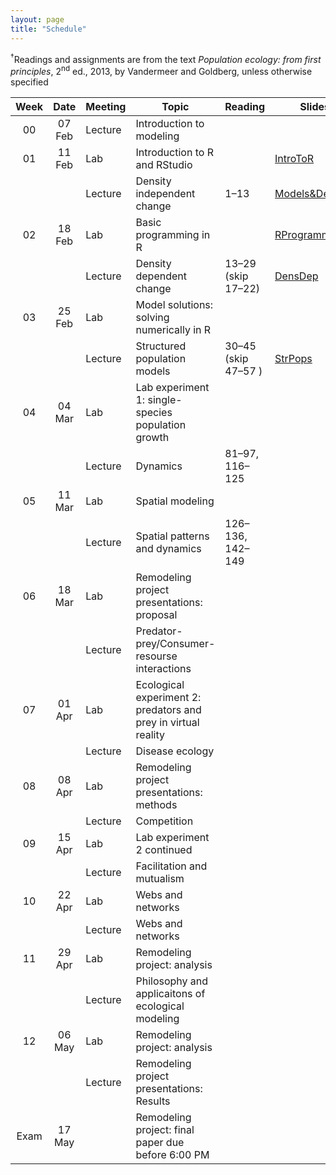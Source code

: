 ```yaml
---
layout: page
title: "Schedule"
---
```


<style>
.content {
  padding-top:    4rem;
  padding-bottom: 4rem;
}

@media (min-width: 48em) {
  .content {
​    max-width: 50rem;
​    margin-left: 16rem;
​    margin-right: 2rem;
  }
}

@media (min-width: 64em) {
  .content {
​    margin-left: 18rem;
​    margin-right: 4rem;
  }
}
</style>

<sup>&#8224;</sup>Readings and assignments are from the text *Population ecology: from first principles*, 2<sup>nd</sup> ed., 2013, by Vandermeer and Goldberg, unless otherwise specified

Week |  Date  | Meeting |     Topic                                                      | Reading           | Slides      | PSet Notes    | Assignments | Video       | Misc. |
:---:|:------:|---------|----------------------------------------------------------------|-------------------|-------------|---------------|-------------|-------------|-------|
00   | 07 Feb | Lecture | Introduction to modeling                                       |                   |             |               |             |             |       |
01   | 11 Feb |   Lab   | Introduction to R and RStudio                                  |                   | [IntroToR](../Presentations/Lab01_IntroToR.html) |               | [Lab report 1](../Assignments/LabReports/LabReport_1.html), [Key](../Assignments/LabReports/LabReport_1_Key.html) |             |       |
     |        | Lecture | Density independent change                                     | 1–13              | [Models&DensInd](../Presentations/Wk01Models_DensIndGrowth.html) |  | 1.1–1.6, [Key](../Assignments/LectureProblemSets/Ch01_Wk1ProblemSet_key.html)            | [Tu](https://drive.google.com/file/d/1zWYDbWTsevAThawVXsggZXiS8vnMk9Wj/view?usp=sharing), [Th](https://drive.google.com/file/d/1fyieK1Cs2jgYpNIXPyiY9xV93oPJtWJx/view?usp=sharing) |       |
02   | 18 Feb |   Lab   | Basic programming in R                                         |                   | [RProgramming](../Presentations/Lab02_ProgrammingR.html) |               | [Lab report 2](../Assignments/LabReports/LabReport_2.html), [Key](../Assignments/LabReports/LabReport_2_Key.html) |             |       |
     |        | Lecture | Density dependent change                                       | 13–29 (skip 17–22)| [DensDep](../Presentations/Wk02_DensDep.html) | [Ch01PSetNotes](../Assignments/LectureProblemSets/Ch01_ProblemNotes.html) | 1.1–1.18 (skip 1.14 & 1.15), [Key](../Assignments/LectureProblemSets/Ch01_ProblemSet_key.html) | [Tu](https://drive.google.com/file/d/1UzAXZ2D52hJV4vewDSrnhppHIVnn2ZWz/view?usp=sharing), Th |       |
03   | 25 Feb |   Lab   | Model solutions: solving numerically in R                      |                   |             |               | [NumericalSolve](../Assignments/LabReports/LabReport_3.html) |             | [RemodProjLitSearch](../Assignments/RemodelingProject/RemodelingProject_LitSearch.html)|
     |        | Lecture | Structured population models                                   | 30–45 (skip 47–57 ) | [StrPops](../Presentations/Wk03_StrPops.html) | [Ch02PSetNotes](../Assignments/LectureProblemSets/Ch02_ProblemNotes.html) | 2.1–2.19, [Key](../Assignments/LectureProblemSets/Ch02_ProblemSet_key.html) | [Tu](https://drive.google.com/file/d/12lsA4pT52dXySELgSneWOdNiA1ywQHUx/view?usp=sharing), [Th](https://drive.google.com/file/d/12pZ-Vt3x8YZb0zNuNQWk-RRBbwwRE1E_/view?usp=sharing) |       |
04   | 04 Mar |   Lab   | Lab experiment 1: single-species population growth             |                   |             |               | [Lab exp. 1](../Assignments/LabExperiments/LabExperiment_1.html) |             |       |
     |        | Lecture | Dynamics                                                       | 81–97, 116–125    |             | [Ch04PSetNotes](../Assignments/LectureProblemSets/Ch04_ProblemNotes.html) | 4.1–4.9 | [Tu](https://drive.google.com/file/d/1Tm6NOBXDXVHAH0_U0n5vBKoI20RVs6qj/view?usp=sharing), [Th]() |       |
05   | 11 Mar |   Lab   | Spatial modeling                                               |                   |             |               |             |             | [RemodProjPropPres](../Assignments/RemodelingProject/RemodelingPrject_ProposalPres.html) |
     |        | Lecture | Spatial patterns and dynamics                                  | 126–136, 142–149  |             |               | 5.1–5.9, 5.14–5.18 |             |       |
06   | 18 Mar |   Lab   | Remodeling project presentations: proposal                     |                   |             |               |             |             |       |
     |        | Lecture | Predator-prey/Consumer-resourse interactions                   |                   |             |               |             |             |       |
07   | 01 Apr |   Lab   | Ecological experiment 2: predators and prey in virtual reality |                   |             |               |             |             |       |
     |        | Lecture | Disease ecology                                                |                   |             |               |             |             |       |
08   | 08 Apr |   Lab   | Remodeling project presentations: methods                      |                   |             |               |             |             |       |
     |        | Lecture | Competition	       	           	                             |                   |             |               |             |             |       |
09   | 15 Apr |   Lab   | Lab experiment 2 continued                                     |                   |             |               |             |             |       |
     |        | Lecture | Facilitation and mutualism                                     |                   |             |               |             |             |       |
10   | 22 Apr |   Lab   | Webs and networks                                              |                   |             |               |             |             |       |
     |        | Lecture | Webs and networks                                              |                   |             |               |             |             |       |
11   | 29 Apr |   Lab   | Remodeling project: analysis                                   |                   |             |               |             |             |       |
     |        | Lecture | Philosophy and applicaitons of ecological modeling             |                   |             |               |             |             |       |
12   | 06 May |   Lab   | Remodeling project: analysis                                   |                   |             |               |             |             |       |
     |        | Lecture | Remodeling project presentations: Results                      |                   |             |               |             |             |       |
Exam | 17 May |         | Remodeling project: final paper due before 6:00 PM             |                   |             |               |             |             |       |
